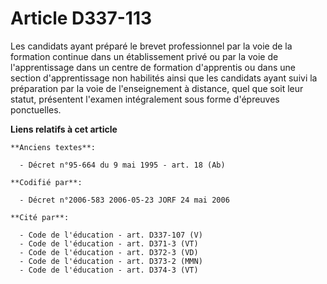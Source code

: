 # Article D337-113

Les candidats ayant préparé le brevet professionnel par la voie de la formation continue dans un établissement privé ou par
la voie de l'apprentissage dans un centre de formation d'apprentis ou dans une section d'apprentissage non habilités ainsi
que les candidats ayant suivi la préparation par la voie de l'enseignement à distance, quel que soit leur statut, présentent
l'examen intégralement sous forme d'épreuves ponctuelles.

**Liens relatifs à cet article**

	**Anciens textes**:

	  - Décret n°95-664 du 9 mai 1995 - art. 18 (Ab)

	**Codifié par**:

	  - Décret n°2006-583 2006-05-23 JORF 24 mai 2006

	**Cité par**:

	  - Code de l'éducation - art. D337-107 (V)
	  - Code de l'éducation - art. D371-3 (VT)
	  - Code de l'éducation - art. D372-3 (VD)
	  - Code de l'éducation - art. D373-2 (MMN)
	  - Code de l'éducation - art. D374-3 (VT)
